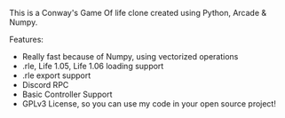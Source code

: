 This is a Conway's Game Of life clone created using Python, Arcade & Numpy.

Features:
- Really fast because of Numpy, using vectorized operations
- .rle, Life 1.05, Life 1.06 loading support
- .rle export support
- Discord RPC
- Basic Controller Support
- GPLv3 License, so you can use my code in your open source project!